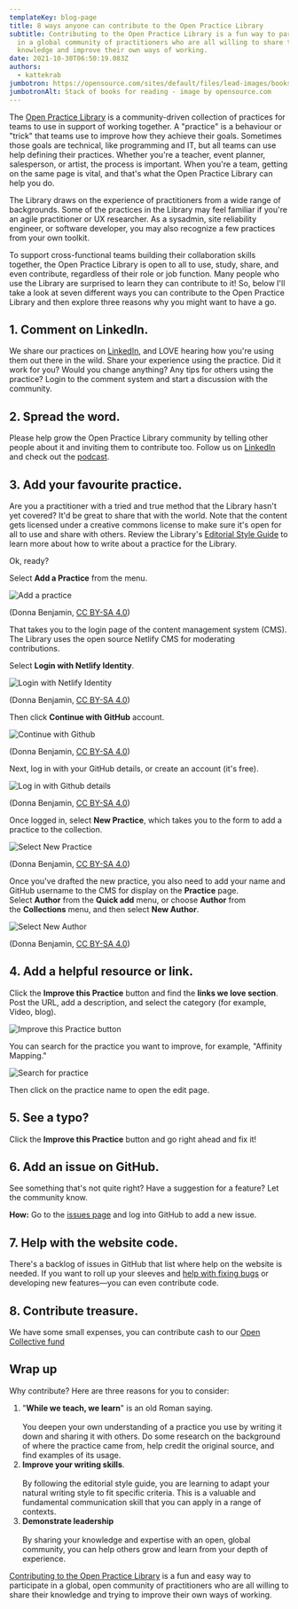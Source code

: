 ```yaml
---
templateKey: blog-page
title: 8 ways anyone can contribute to the Open Practice Library
subtitle: Contributing to the Open Practice Library is a fun way to participate
  in a global community of practitioners who are all willing to share their
  knowledge and improve their own ways of working.
date: 2021-10-30T06:50:19.083Z
authors:
  - kattekrab
jumbotron: https://opensource.com/sites/default/files/lead-images/books_read_list_stack_study.png
jumbotronAlt: Stack of books for reading - image by opensource.com
---
```

The [Open Practice Library](https://openpracticelibrary.com/learn) is a community-driven collection of practices for teams to use in support of working together. A "practice" is a behaviour or "trick" that teams use to improve how they achieve their goals. Sometimes those goals are technical, like programming and IT, but all teams can use help defining their practices. Whether you're a teacher, event planner, salesperson, or artist, the process is important. When you're a team, getting on the same page is vital, and that's what the Open Practice Library can help you do.

The Library draws on the experience of practitioners from a wide range of backgrounds. Some of the practices in the Library may feel familiar if you're an agile practitioner or UX researcher. As a sysadmin, site reliability engineer, or software developer, you may also recognize a few practices from your own toolkit. 

To support cross-functional teams building their collaboration skills together, the Open Practice Library is open to all to use, study, share, and even contribute, regardless of their role or job function. Many people who use the Library are surprised to learn they can contribute to it! So, below I'll take a look at seven different ways you can contribute to the Open Practice Library and then explore three reasons why you might want to have a go.

## 1. Comment on LinkedIn.

W﻿e share our practices on [LinkedIn](https://www.linkedin.com/company/openpracticelibrary/), and LOVE hearing how you're using them out there in the wild. Share your experience using the practice. Did it work for you? Would you change anything? Any tips for others using the practice? Login to the comment system and start a discussion with the community.

## 2. Spread the word. 

Please help grow the Open Practice Library community by telling other people about it and inviting them to contribute too. Follow us on [LinkedIn](https://www.linkedin.com/company/openpracticelibrary/) and check out the [podcast](https://podcasts.apple.com/us/podcast/open-practice-podcast/id1501715186). 

## 3. Add your favourite practice.

Are you a practitioner with a tried and true method that the Library hasn't yet covered? It'd be great to share that with the world. Note that the content gets licensed under a creative commons license to make sure it's open for all to use and share with others. Review the Library's [Editorial Style Guide](https://openpracticelibrary.com/page/editorial/) to learn more about how to write about a practice for the Library. 

Ok, ready? 

Select **Add a Practice** from the menu.

![Add a practice](https://opensource.com/sites/default/files/uploads/2_add-practice.gif "Add a practice")

(Donna Benjamin, [CC BY-SA 4.0](https://creativecommons.org/licenses/by-sa/4.0/))

That takes you to the login page of the content management system (CMS). The Library uses the open source Netlify CMS for moderating contributions. 

Select **Login with Netlify Identity**.

![Login with Netlify Identity](https://opensource.com/sites/default/files/uploads/2_login-netlify.png "Login with Netlify Identity")

(Donna Benjamin, [CC BY-SA 4.0](https://creativecommons.org/licenses/by-sa/4.0/))

Then click **Continue with GitHub** account.

![Continue with Github](https://opensource.com/sites/default/files/uploads/3_continue-github.png "Continue with Github")

(Donna Benjamin, [CC BY-SA 4.0](https://creativecommons.org/licenses/by-sa/4.0/))

Next, log in with your GitHub details, or create an account (it's free).

![Log in with Github details](https://opensource.com/sites/default/files/uploads/4_github_details.png "Log in with Github details")

(Donna Benjamin, [CC BY-SA 4.0](https://creativecommons.org/licenses/by-sa/4.0/))

Once logged in, select **New Practice**, which takes you to the form to add a practice to the collection.

![Select New Practice](https://opensource.com/sites/default/files/uploads/5_new-practice.gif "Select New Practice")

(Donna Benjamin, [CC BY-SA 4.0](https://creativecommons.org/licenses/by-sa/4.0/))

Once you've drafted the new practice, you also need to add your name and GitHub username to the CMS for display on the **Practice** page. Select **Author** from the **Quick add** menu, or choose **Author** from the **Collections** menu, and then select **New Author**.

![Select New Author](https://opensource.com/sites/default/files/uploads/6_select-new-author.gif "select New Author")

(Donna Benjamin, [CC BY-SA 4.0](https://creativecommons.org/licenses/by-sa/4.0/))

## 4. Add a helpful resource or link. 

Click the **Improve this Practice** button and find the **links we love section**. Post the URL, add a description, and select the category (for example, Video, blog).

![Improve this Practice button](https://opensource.com/sites/default/files/styles/medium/public/uploads/7_improve-this-practice.png?itok=wr5qwpi4 "Improve this Practice button")

You can search for the practice you want to improve, for example, "Affinity Mapping."

![Search for practice](https://opensource.com/sites/default/files/styles/medium/public/uploads/8_search-for-practice.png?itok=A-jvFMvs "Search for practice")

Then click on the practice name to open the edit page.

## 5. See a typo?

Click the **Improve this Practice** button and go right ahead and fix it! 

## 6. Add an issue on GitHub.

See something that's not quite right? Have a suggestion for a feature? Let the community know.

**How:** Go to the [issues page](https://github.com/openpracticelibrary/openpracticelibrary/issues/new) and log into GitHub to add a new issue.

## 7. Help with the website code. 

There's a backlog of issues in GitHub that list where help on the website is needed. If you want to roll up your sleeves and [help with fixing bugs](https://github.com/openpracticelibrary/openpracticelibrary/issues?q=is%3Aissue+is%3Aopen+label%3ABug) or developing new features—you can even contribute code. 

## 8﻿. Contribute treasure.

W﻿e have some small expenses, you can contribute cash to our [Open Collective fund](https://opencollective.com/openpracticelibrary)

## Wrap up

Why contribute? Here are three reasons for you to consider:

1. "**While we teach, we learn**" is an old Roman saying. \
   \
   You deepen your own understanding of a practice you use by writing it down and sharing it with others. Do some research on the background of where the practice came from, help credit the original source, and find examples of its usage.
2. **Improve your writing skills**.\
   \
   By following the editorial style guide, you are learning to adapt your natural writing style to fit specific criteria. This is a valuable and fundamental communication skill that you can apply in a range of contexts.
3. **Demonstrate leadership**\
   \
   By sharing your knowledge and expertise with an open, global community, you can help others grow and learn from your depth of experience.

[Contributing to the Open Practice Library](https://openpracticelibrary.com/page/contribution-guide) is a fun and easy way to participate in a global, open community of practitioners who are all willing to share their knowledge and trying to improve their own ways of working.